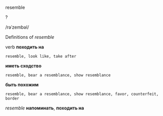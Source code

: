 resemble

?

/rəˈzembəl/

Definitions of _resemble_

verb
**походить на**

    resemble, look like, take after
**иметь сходство**

    resemble, bear a resemblance, show resemblance
**быть похожим**

    resemble, bear a resemblance, show resemblance, favor, counterfeit, border

_resemble_
**напоминать**, **походить на**